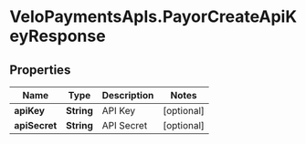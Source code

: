 # VeloPaymentsApIs.PayorCreateApiKeyResponse

## Properties

Name | Type | Description | Notes
------------ | ------------- | ------------- | -------------
**apiKey** | **String** | API Key | [optional] 
**apiSecret** | **String** | API Secret | [optional] 


